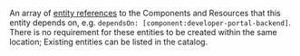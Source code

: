 <!-- markdownlint-disable MD041 -->

An array of [entity references](https://backstage.io/docs/features/software-catalog/references#string-references) to the Components and Resources that this entity depends on, e.g. `dependsOn: [component:developer-portal-backend]`. There is no requirement for these entities to be created within the same location; Existing entities can be listed in the catalog.
